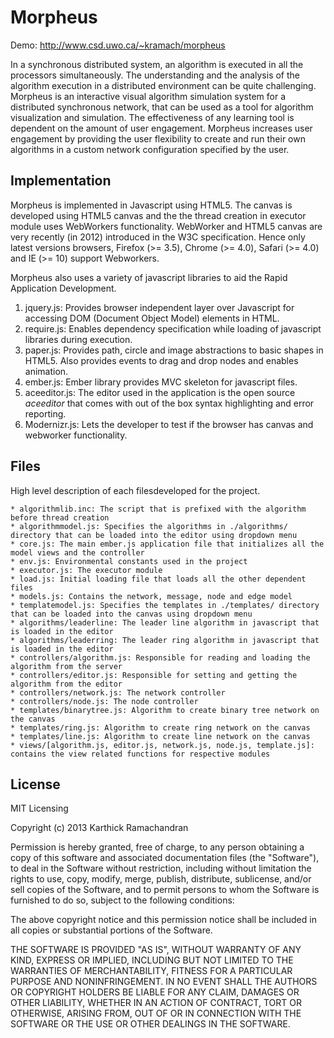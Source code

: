 Morpheus
========

Demo: http://www.csd.uwo.ca/~kramach/morpheus

In a synchronous distributed system, an algorithm is executed in all the processors simultaneously. The understanding  and the analysis of the algorithm execution in a distributed environment can be quite challenging. Morpheus is an interactive visual algorithm simulation system for a distributed synchronous network, that can be used as a tool for algorithm visualization and simulation. The effectiveness of any learning tool is dependent on the amount of user engagement. Morpheus increases user engagement by providing the user flexibility to create and run their own algorithms in a custom network configuration specified by the user. 

Implementation
--------------

Morpheus is implemented  in Javascript using HTML5. The canvas is developed using HTML5 canvas and the the thread creation in executor module uses WebWorkers functionality. WebWorker and HTML5 canvas are very recently (in 2012) introduced in the W3C specification. Hence only latest versions browsers, Firefox (>= 3.5), Chrome (>= 4.0), Safari (>= 4.0) and IE (>= 10) support Webworkers.

Morpheus also uses a variety of javascript libraries to aid the Rapid Application Development.

1. jquery.js: Provides browser independent layer over Javascript for accessing DOM (Document Object Model) elements in HTML.
2. require.js: Enables dependency specification while loading of javascript libraries during execution.
3. paper.js: Provides path, circle and image abstractions to basic shapes in HTML5. Also provides events to drag and drop nodes and enables animation.
4. ember.js: Ember library provides MVC skeleton for javascript files.
5. aceeditor.js: The editor used in the application is the open source $aceeditor$ that comes with out of the box syntax highlighting and error reporting.
6. Modernizr.js: Lets the developer to test if the browser has canvas and webworker functionality.


Files
-----

High level description of each filesdeveloped for the project.

    * algorithmlib.inc: The script that is prefixed with the algorithm before thread creation
    * algorithmmodel.js: Specifies the algorithms in ./algorithms/ directory that can be loaded into the editor using dropdown menu
    * core.js: The main ember.js application file that initializes all the model views and the controller
    * env.js: Environmental constants used in the project
    * executor.js: The executor module
    * load.js: Initial loading file that loads all the other dependent files
    * models.js: Contains the network, message, node and edge model
    * templatemodel.js: Specifies the templates in ./templates/ directory that can be loaded into the canvas using dropdown menu
    * algorithms/leaderline: The leader line algorithm in javascript that is loaded in the editor
    * algorithms/leaderring: The leader ring algorithm in javascript that is loaded in the editor
    * controllers/algorithm.js: Responsible for reading and loading the algorithm from the server
    * controllers/editor.js: Responsible for setting and getting the algorithm from the editor
    * controllers/network.js: The network controller
    * controllers/node.js: The node controller
    * templates/binarytree.js: Algorithm to create binary tree network on the canvas
    * templates/ring.js: Algorithm to create ring network on the canvas
    * templates/line.js: Algorithm to create line network on the canvas
    * views/[algorithm.js, editor.js, network.js, node.js, template.js]: contains the view related functions for respective modules

License
-------
MIT Licensing

Copyright (c) 2013 Karthick Ramachandran

Permission is hereby granted, free of charge, to any person obtaining a copy of this software and associated documentation files (the "Software"), to deal in the Software without restriction, including without limitation the rights to use, copy, modify, merge, publish, distribute, sublicense, and/or sell copies of the Software, and to permit persons to whom the Software is furnished to do so, subject to the following conditions:

The above copyright notice and this permission notice shall be included in all copies or substantial portions of the Software.

THE SOFTWARE IS PROVIDED "AS IS", WITHOUT WARRANTY OF ANY KIND, EXPRESS OR IMPLIED, INCLUDING BUT NOT LIMITED TO THE WARRANTIES OF MERCHANTABILITY, FITNESS FOR A PARTICULAR PURPOSE AND NONINFRINGEMENT. IN NO EVENT SHALL THE AUTHORS OR COPYRIGHT HOLDERS BE LIABLE FOR ANY CLAIM, DAMAGES OR OTHER LIABILITY, WHETHER IN AN ACTION OF CONTRACT, TORT OR OTHERWISE, ARISING FROM, OUT OF OR IN CONNECTION WITH THE SOFTWARE OR THE USE OR OTHER DEALINGS IN THE SOFTWARE.
